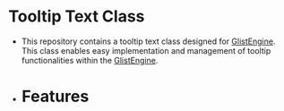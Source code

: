 # Tooltip Text Class 

- This repository contains a tooltip text class designed for [GlistEngine](https://github.com/GlistEngine/GlistEngine). This class enables easy implementation and management of tooltip functionalities within the [GlistEngine](https://github.com/GlistEngine/GlistEngine).
- # Features

